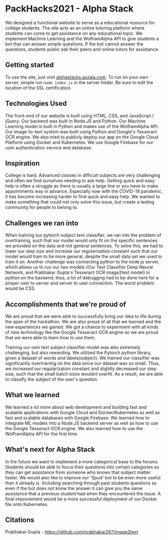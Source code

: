 # PackHacks2021 - Alpha Stack
We designed a functional website to serve as a educational resource for college students. The site acts as an online tutoring platform where students can come to get assistance on any educational topic. We implement Machine Learning and the WolframAlpha API to give students a bot that can answer simple questions. If the bot cannot answer the questions, students public ask their peers and online tutors for assistance.
## Getting started
To use the site, just visit [alphastacks.aszala.com](alphastacks.aszala,com). To run on your own server, simple run ``node index.js`` in the server folder. Be sure to edit the location of the SSL certification.

## Technologies Used
The front-end of our website is built using HTML, CSS, and JavaScript / jQuery. Our backend was built in Node.JS and Python. Our Machine Learning model is built in Python and makes use of the WolframAlpha API. Our image-to-text system was built using Python and Google's Tesseract OCR engine. We also tried to publicly deploy our app on the Google Cloud Platform using Docker and Kubernetes. We use Google Firebase for our user authentication service and database.
## Inspiration
College is hard. Advanced classes in difficult subjects are very challenging and often we find ourselves needing to ask help. Getting quick and easy help is often a struggle as there is usually a large line or you have to make appointments way in advance. Especially now with the COVID-19 pandemic, it has become increasing harder to find quick and easy help. We wanted to make something that could not only solve this issue, but create a lasting community for people to belong to.

## Challenges we ran into
When training our pytorch subject text classifier, we ran into the problem of overtraining, such that our model would only fit on the specific sentences we provided on the data and not general sentences. To solve this, we had to lower our step size and increase our regularization constant such that our model would train to be more general, despite the small data set we used to train it on.
Another challenge was connecting python to the node.js server, which allows us to run our two models (Our Text Classifier Deep Neural Network, and Prabhakar Gupta's Tesseract OCR image2text model) in python on the backend; thus, a lot of debugging had to be done here for a proper user to server and server to user connection.
The worst problem would be CSS.

## Accomplishments that we're proud of
We are proud that we were able to successfully bring our idea to life during the span of the hackathon. We are also proud of all that we learned and the new experiences we gained. We got a chance to experiment with all kinds of new technology like the Google Tesseract OCR engine so we are proud that we were able to learn how to use them.

Training our own text subject classifier model was also extremely challenging, but also rewarding. We utilized the Pytorch python library, given a dataset of words and labels(subject). We trained our classifier was significantly overtraining on the data since our dataset was so small. Thus, we increased our regularization constant and slightly decreased our step size, such that the small batch sizes wouldnt overfit. As a result, we are able to classify the subject of the user's question.

## What we learned
We learned a lot more about web development and building fast and scalable applications with Google Cloud and Docker/Kubernetes as well as fast and scalable databases with Google Firebase. We learned how to integrate ML models into a Node.JS backend server as well as how to use the Google Tesseract OCR engine. We also learned how to use the WolframAlpha API for the first time.
## What's next for Alpha Stack
In the future we want to implement a more categorical base to the forums. Students should be able to focus their questions into certain categories so they can get assistance from someone who knows that subject matter faster. We would also like to improve our 'Spud' bot to be even more useful than it already is. Including searching through past students questions so even if the bot does not know the answer it can give you the same assistance that a previous student had when they encountered the issue. A final improvement would be a more successful deployment of our Docker file onto Kubernetes.

## Citations
Prabhakar Gupta - https://github.com/prabhakar267/image2text
